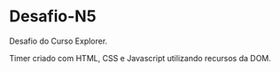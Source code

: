 # Desafio-N5

Desafio do Curso Explorer.

Timer criado com HTML, CSS e Javascript utilizando recursos da DOM.
